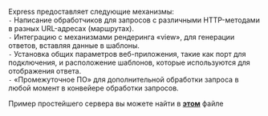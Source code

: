 Express предоставляет следующие механизмы: \
`-` Написание обработчиков для запросов с различными HTTP-методами в разных URL-адресах (маршрутах). \
`-` Интеграцию с механизмами рендеринга «view», для генерации ответов, вставляя данные в шаблоны. \
`-` Установка общих параметров веб-приложения, такие как порт для подключения, и расположение шаблонов, которые используются для отображения ответа. \
`-` «Промежуточное ПО» для дополнительной обработки запроса в любой момент в конвейере обработки запросов.

Пример простейшего сервера вы можете найти в [**этом**](./simpe_server_express/app.js) файле
